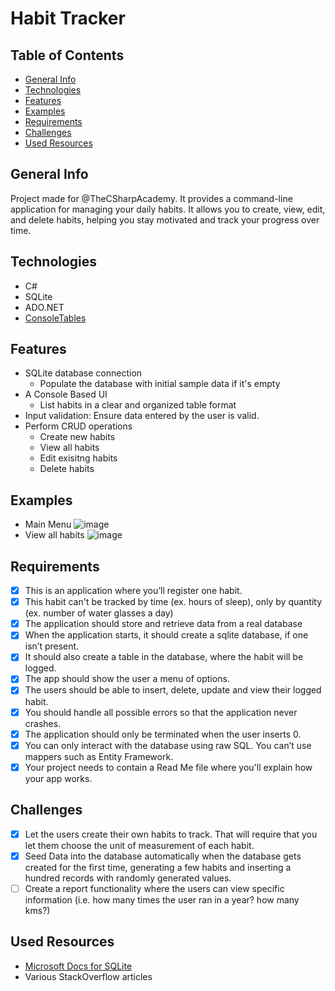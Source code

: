 # Habit Tracker

## Table of Contents
- [General Info](#general-info)
- [Technologies](#technologies)
- [Features](#features)
- [Examples](#examples)
- [Requirements](#requirements)
- [Challenges](#challenges)
- [Used Resources](#used-resources)

## General Info
Project made for @TheCSharpAcademy.
It provides a command-line application for managing your daily habits. It allows you to create, view, edit, and delete habits, helping you stay motivated and track your progress over time.

## Technologies
- C#
- SQLite
- ADO.NET
- [ConsoleTables](https://github.com/khalidabuhakmeh/ConsoleTables)

## Features
- SQLite database connection
	- Populate the database with initial sample data if it's empty
- A Console Based UI
	- List habits in a clear and organized table format 
- Input validation: Ensure data entered by the user is valid.
- Perform CRUD operations
	- Create new habits
	- View all habits
	- Edit exisitng habits
	- Delete habits

## Examples
- Main Menu
  ![image](https://github.com/Dejmenek/CodeReviews.Console.HabitTracker/assets/83865666/1c7772d4-402e-45fc-9f99-985f3452c20a)
- View all habits
  ![image](https://github.com/Dejmenek/CodeReviews.Console.HabitTracker/assets/83865666/811a05c8-7f9d-41a5-ae32-0e30aa6a28c8)

## Requirements
- [x] This is an application where you’ll register one habit.
- [x] This habit can't be tracked by time (ex. hours of sleep), only by quantity (ex. number of water glasses a day)
- [x] The application should store and retrieve data from a real database
- [x] When the application starts, it should create a sqlite database, if one isn’t present.
- [x] It should also create a table in the database, where the habit will be logged.
- [x] The app should show the user a menu of options.
- [x] The users should be able to insert, delete, update and view their logged habit.
- [x] You should handle all possible errors so that the application never crashes.
- [x] The application should only be terminated when the user inserts 0.
- [x] You can only interact with the database using raw SQL. You can’t use mappers such as Entity Framework.
- [x] Your project needs to contain a Read Me file where you'll explain how your app works.

## Challenges
- [x] Let the users create their own habits to track. That will require that you let them choose the unit of measurement of each habit.
- [x] Seed Data into the database automatically when the database gets created for the first time, generating a few habits and inserting a hundred records with randomly generated values.
- [ ] Create a report functionality where the users can view specific information (i.e. how many times the user ran in a year? how many kms?)

## Used Resources
- [Microsoft Docs for SQLite](https://learn.microsoft.com/en-us/dotnet/standard/data/sqlite/?tabs=netcore-cli)
- Various StackOverflow articles
